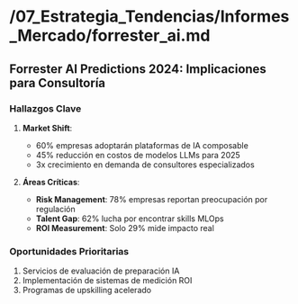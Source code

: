 # /07_Estrategia_Tendencias/Informes_Mercado/forrester_ai.md
## Forrester AI Predictions 2024: Implicaciones para Consultoría

### Hallazgos Clave
1. **Market Shift**:
   - 60% empresas adoptarán plataformas de IA composable
   - 45% reducción en costos de modelos LLMs para 2025
   - 3x crecimiento en demanda de consultores especializados

2. **Áreas Críticas**:
   - **Risk Management**: 78% empresas reportan preocupación por regulación
   - **Talent Gap**: 62% lucha por encontrar skills MLOps
   - **ROI Measurement**: Solo 29% mide impacto real

### Oportunidades Prioritarias
1. Servicios de evaluación de preparación IA
2. Implementación de sistemas de medición ROI
3. Programas de upskilling acelerado